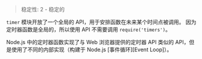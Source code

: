 
<!--introduced_in=v0.10.0-->

> 稳定性: 2 - 稳定的

<!-- source_link=lib/timers.js -->

`timer` 模块开放了一个全局的 API，用于安排函数在未来某个时间点被调用。 
因为定时器函数是全局的，所以使用 API 不需要调用 `require('timers')`。

Node.js 中的定时器函数实现了与 Web 浏览器提供的定时器 API 类似的 API，但是使用了不同的内部实现（构建于 Node.js [事件循环][Event Loop]）。


